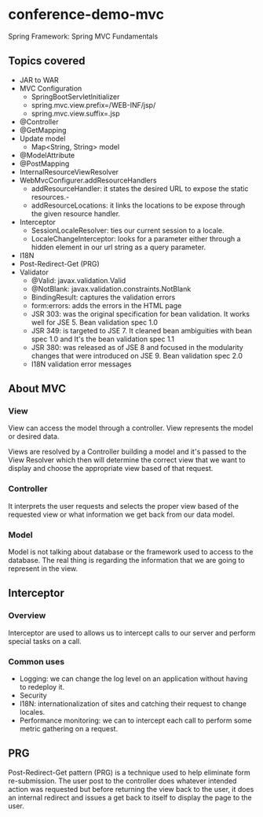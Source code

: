# conference-demo-mvc
Spring Framework: Spring MVC Fundamentals
## Topics covered
- JAR to WAR
- MVC Configuration
    - SpringBootServletInitializer
    - spring.mvc.view.prefix=/WEB-INF/jsp/
    - spring.mvc.view.suffix=.jsp
- @Controller
- @GetMapping
- Update model
    - Map<String, String> model
- @ModelAttribute
- @PostMapping
- InternalResourceViewResolver
- WebMvcConfigurer.addResourceHandlers
    - addResourceHandler: it states the desired URL to expose the static resources.-
    - addResourceLocations: it links the locations to be expose through the given resource handler.
- Interceptor
    - SessionLocaleResolver: ties our current  session to a locale.
    - LocaleChangeInterceptor: looks for a parameter either through a hidden element in our url string as a query parameter.
- I18N
- Post-Redirect-Get (PRG)
- Validator
    - @Valid: javax.validation.Valid
    - @NotBlank: javax.validation.constraints.NotBlank
    - BindingResult: captures the validation errors
    - form:errors: adds the errors in the HTML page
    - JSR 303: was the original specification for bean validation. It works well for JSE 5. Bean validation spec 1.0
    - JSR 349: is targeted to JSE 7. It cleaned bean ambiguities with bean spec 1.0 and It's the bean validation spec 1.1
    - JSR 380: was released as of JSE 8 and focused in the modularity changes that were introduced on JSE 9. Bean validation spec 2.0
    - I18N validation error messages
## About MVC
### View
View can access the model through a controller. View represents the model or desired data.

Views are resolved by a Controller building a model and it's passed to the View Resolver which then will determine the 
correct view that we want to display and choose the appropriate view based of that request.
### Controller
It interprets the user requests and selects the proper view based of the requested view or what information we get back from our data model.
### Model
Model is not talking about database or the framework used to access to the database. The real thing is regarding the information that we are going to represent in the view.
## Interceptor
### Overview
Interceptor are used to allows us to intercept calls to our server and perform special tasks on a call.
### Common uses
- Logging: we can change the log level on an application without having to redeploy it.
- Security
- I18N: internationalization of sites and catching their request to change locales.
- Performance monitoring: we can to intercept each call to perform some metric gathering on a request.
## PRG
Post-Redirect-Get pattern (PRG) is a technique used to help eliminate form re-submission.
The user post to the controller does whatever intended action was requested but before returning the view back to the user, 
it does an internal redirect and issues a get back to itself to display the page to the user.